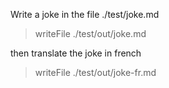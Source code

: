 Write a joke in the file ./test/joke.md

> writeFile ./test/out/joke.md

then translate the joke in french

> writeFile ./test/out/joke-fr.md
